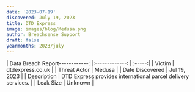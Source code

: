 ```yaml
---
date: '2023-07-19'
discovered: July 19, 2023
title: DTD Express
image: images/blog/Medusa.png
author: Breachsense Support
draft: false
yearmonths: 2023/july
---
```


| Data Breach Report------------:     |:-------------:    | :-----:|
| Victim      | dtdexpress.co.uk      | 
| Threat Actor      | Medusa      | 
| Date Discovered      | Jul 19, 2023      | 
| Description      | DTD Express provides international parcel delivery services.      | 
| Leak Size      | Unknown      | 

